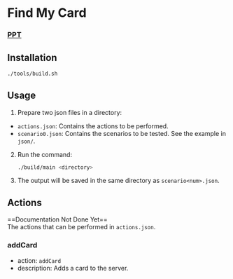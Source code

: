 # Find My Card
### [PPT](https://www.canva.com/design/DAGqsJHxZ78/RSLW6EoJUfBwLmd88Ha6_Q/edit)

## Installation
```bash
./tools/build.sh
```

## Usage
1. Prepare two json files in a directory:
  - `actions.json`: Contains the actions to be performed.
  - `scenario0.json`: Contains the scenarios to be tested. See the example in `json/`.
  
2. Run the command:
    ```bash
    ./build/main <directory>
    ```
3. The output will be saved in the same directory as `scenario<num>.json`.

## Actions
==Documentation Not Done Yet==  
The actions that can be performed in `actions.json`. 
### addCard
- action: `addCard`
- description: Adds a card to the server.

